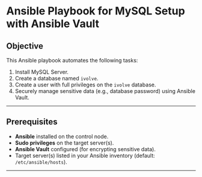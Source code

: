 # Ansible Playbook for MySQL Setup with Ansible Vault

## Objective
This Ansible playbook automates the following tasks:
1. Install MySQL Server.
2. Create a database named `ivolve`.
3. Create a user with full privileges on the `ivolve` database.
4. Securely manage sensitive data (e.g., database password) using Ansible Vault.

---

## Prerequisites
- **Ansible** installed on the control node.
- **Sudo privileges** on the target server(s).
- **Ansible Vault** configured (for encrypting sensitive data).
- Target server(s) listed in your Ansible inventory (default: `/etc/ansible/hosts`).

---

